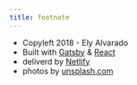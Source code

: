 ```yaml
---
title: footnote
---
```


* Copyleft 2018 - Ely Alvarado
* Built with [Gatsby](https://www.gatsbyjs.org/) & [React](https://reactjs.org)
* deliverd by [Netlify](https://www.netlify.com/)
* photos by [unsplash.com](https://unsplash.com)
